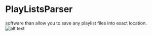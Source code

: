 # PlayListsParser 
software than allow you to save any playlist files into exact location.
![alt text](https://raw.githubusercontent.com/Montigomo/PlayListsParser/branch/Images/mainWindow_1.png)
